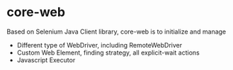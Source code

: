 # core-web

Based on Selenium Java Client library, core-web is to initialize and manage

- Different type of WebDriver, including RemoteWebDriver
- Custom Web Element, finding strategy, all explicit-wait actions
- Javascript Executor

